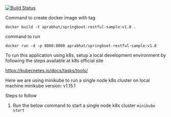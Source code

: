 [![Build Status](https://travis-ci.com/aprabhat/springboot-restful-sample.svg?branch=master)](https://travis-ci.com/aprabhat/springboot-restful-sample)

Command to create docker image with tag

```docker build -t aprabhat/springboot-restful-sample:v1.0 .```

command to run

```docker run -d -p 8080:8080 aprabhat/springboot-restful-sample:v1.0```

To run this application using k8s, setup a local development environment by following the steps available at k8s official site

https://kubernetes.io/docs/tasks/tools/

Here we are using minikube to run a single node k8s cluster on local machine
minikube version: v1.15.1

Steps to follow
1. Run the below command to start a single node k8s cluster
```minikube start```